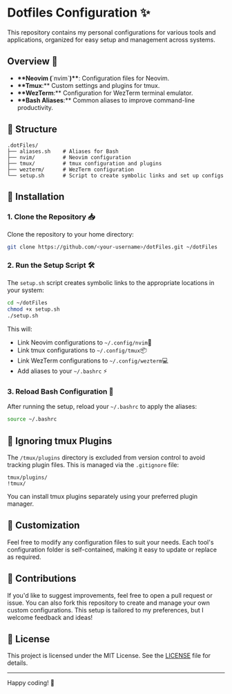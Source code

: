 # Dotfiles Configuration ✨

This repository contains my personal configurations for various tools and applications, organized for easy setup and management across systems.

## Overview 🌟

- **\*\*Neovim (**\`nvim\`**)\*\***: Configuration files for Neovim.
- **\*\*Tmux**:\*\* Custom settings and plugins for tmux.
- **\*\*WezTerm**:\*\* Configuration for WezTerm terminal emulator.
- **\*\*Bash Aliases**:\*\* Common aliases to improve command-line productivity.

## 📁 Structure 

```plaintext
.dotFiles/
├── aliases.sh    # Aliases for Bash
├── nvim/         # Neovim configuration
├── tmux/         # tmux configuration and plugins
├── wezterm/      # WezTerm configuration
└── setup.sh      # Script to create symbolic links and set up configs
```

## 🚀 Installation

### 1. Clone the Repository 📥

Clone the repository to your home directory:

```bash
git clone https://github.com/<your-username>/dotFiles.git ~/dotFiles
```

### 2. Run the Setup Script 🛠️

The `setup.sh` script creates symbolic links to the appropriate locations in your system:

```bash
cd ~/dotFiles
chmod +x setup.sh
./setup.sh
```

This will:

- Link Neovim configurations to `~/.config/nvim`📝
- Link tmux configurations to `~/.config/tmux`📦
- Link WezTerm configurations to `~/.config/wezterm`💻
- Add aliases to your `~/.bashrc` ⚡

### 3. Reload Bash Configuration 🔄

After running the setup, reload your `~/.bashrc` to apply the aliases:

```bash
source ~/.bashrc
```

## 🚫 Ignoring tmux Plugins

The `/tmux/plugins` directory is excluded from version control to avoid tracking plugin files. This is managed via the `.gitignore` file:

```plaintext
tmux/plugins/
!tmux/
```

You can install tmux plugins separately using your preferred plugin manager.

## 🎨 Customization

Feel free to modify any configuration files to suit your needs. Each tool's configuration folder is self-contained, making it easy to update or replace as required.

## 🤝 Contributions

If you'd like to suggest improvements, feel free to open a pull request or issue. You can also fork this repository to create and manage your own custom configurations. This setup is tailored to my preferences, but I welcome feedback and ideas!

## 📜 License

This project is licensed under the MIT License. See the [LICENSE](LICENSE) file for details.

---

Happy coding! 🚀
